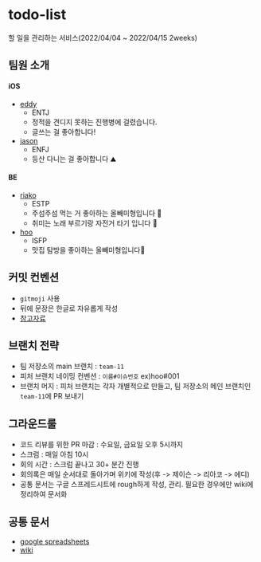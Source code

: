 # todo-list

할 일을 관리하는 서비스(2022/04/04 ~ 2022/04/15 2weeks)

## 팀원 소개

#### iOS

- [eddy](https://github.com/BumgeunSong)
  - ENTJ
  - 정적을 견디지 못하는 진행병에 걸렸습니다.
  - 글쓰는 걸 좋아합니다!
- [jason](https://github.com/JasonLee0223)
  - ENFJ
  - 등산 다니는 걸 좋아합니다 ⛰

#### BE

- [riako](https://github.com/naneun)
  - ESTP
  - 주섬주섬 먹는 거 좋아하는 올빼미형입니다 🦉
  - 취미는 노래 부르기랑 자전거 타기 입니다 🤩
- [hoo](https://github.com/who-hoo)
  - ISFP
  - 맛집 탐방을 좋아하는 올빼미형입니다🦉

## 커밋 컨벤션

- `gitmoji` 사용
- 뒤에 문장은 한글로 자유롭게 작성
- [참고자료](https://gitmoji.dev/)

## 브랜치 전략

- 팀 저장소의 main 브랜치 : `team-11`
- 피처 브랜치 네이밍 컨벤션 : `이름#이슈번호` ex)hoo#001
- 브랜치 머지 : 피처 브랜치는 각자 개별적으로 만들고, 팀 저장소의 메인 브랜치인 `team-11`에 PR 보내기

## 그라운드룰

- 코드 리뷰를 위한 PR 마감 : 수요일, 금요일 오후 5시까지
- 스크럼 : 매일 아침 10시
- 회의 시간 : 스크럼 끝나고 30+ 분간 진행
- 회의록은 매일 순서대로 돌아가며 위키에 작성(후 -> 제이슨 -> 리아코 -> 에디)
- 공통 문서는 구글 스프레드시트에 rough하게 작성, 관리. 필요한 경우에만 wiki에 정리하여 문서화

## 공통 문서

- [google spreadsheets](https://docs.google.com/spreadsheets/d/1bToKTNOCMKCfb2RSOHAuUZ56FN6fV20SPZhNrI1O-Cw/edit?usp=sharing)
- [wiki](https://github.com/naneun/todo-list/wiki)
